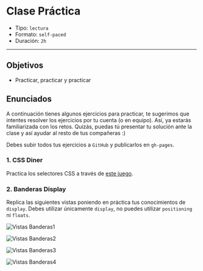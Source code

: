 # Clase Práctica

- Tipo: `lectura`
- Formato: `self-paced`
- Duración: `2h`

***

## Objetivos

- Practicar, practicar y practicar

## Enunciados

A continuación tienes algunos ejercicios para practicar, te sugerimos
que intentes resolver los ejercicios por tu cuenta (o en equipo). Así, ya 
estarás familiarizada con los retos. Quizás, puedas tú presentar tu solución 
ante la clase y así ayudar al resto de tus compañeras :)

Debes subir todos tus ejercicios a `GitHub` y publicarlos en `gh-pages`.

### 1. CSS Diner

Practica los selectores CSS a través de [este juego](https://laboratoria.github.io/css-diner).

### 2. Banderas Display

Replica las siguientes vistas poniendo en práctica tus conocimientos de `display`.
Debes utilizar únicamente `display`, no puedes utilizar `positioning` ni `floats`.

![Vistas Banderas1](https://fotos.subefotos.com/8157f58d3d2dcfcf689ec56554097266o.png)

![Vistas Banderas2](https://fotos.subefotos.com/304ad94ffc6b76d7366894e1d9646961o.png)

![Vistas Banderas3](https://fotos.subefotos.com/ea2ba0950028f26c289e7ae55f2438d2o.png)

![Vistas Banderas4](https://fotos.subefotos.com/ce40c790a0ddf23ff36a075bf91d59c6o.png)
